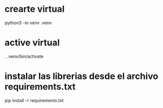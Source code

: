 # crearte virtual 

python3 -m venv .venv

# active virtual 

. .venv/bin/activate

# instalar las librerias desde el archivo requirements.txt

 pip install -r requirements.txt
